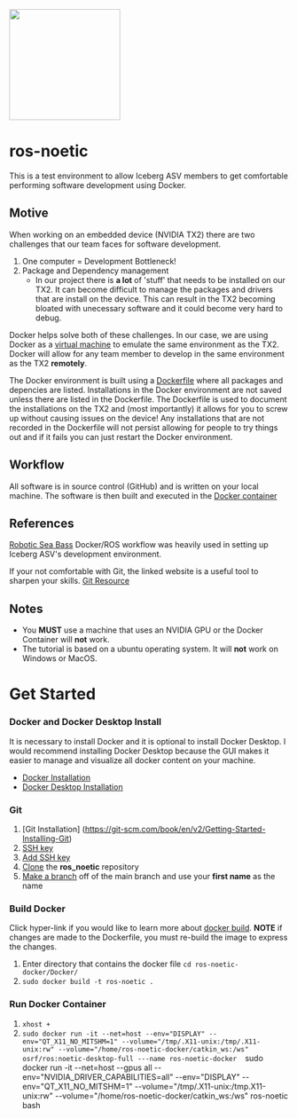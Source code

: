 <img src="https://user-images.githubusercontent.com/92492605/201941889-f4a18508-506d-4b2e-bd12-ac9e4553c2b9.png" width="200" height="200" />

# ros-noetic
This is a test environment to allow Iceberg ASV members to get comfortable performing software development using Docker.

<!--Motive--> 
## Motive
When working on an embedded device (NVIDIA TX2) there are two challenges that our team faces for software development.
1. One computer = Development Bottleneck! 
2. Package and Dependency management
    - In our project there is **a lot** of 'stuff' that needs to be installed on our TX2. It can become difficult to manage the packages and drivers that are install on the device. This can result in the TX2 becoming bloated with unecessary software and it could become very hard to debug.

Docker helps solve both of these challenges. In our case, we are using Docker as a [virtual machine](https://www.redhat.com/en/topics/virtualization/what-is-a-virtual-machine) to emulate the same environment as the TX2. Docker will allow for any team member to develop in the same environment as the TX2 **remotely**. 

The Docker environment is built using a [Dockerfile](https://docs.docker.com/engine/reference/builder/) where all packages and depencies are listed. Installations in the Docker environment are not saved unless there are listed in the Dockerfile. The Dockerfile is used to document the installations on the TX2 and (most importantly) it allows for you to screw up without causing issues on the device! Any installations that are not recorded in the Dockerfile will not persist allowing for people to try things out and if it fails you can just restart the Docker environment.

## Workflow
All software is in source control (GitHub) and is written on your local machine. The software is then built and executed in the [Docker container](https://www.docker.com/resources/what-container/)

## References
[Robotic Sea Bass](https://roboticseabass.com/2021/04/21/docker-and-ros/) Docker/ROS workflow was heavily used in setting up Iceberg ASV's development environment.

If your not comfortable with Git, the linked website is a useful tool to sharpen your skills. [Git Resource](https://www.atlassian.com/git/tutorials/learn-git-with-bitbucket-cloud)

## Notes
- You **MUST** use a machine that uses an NVIDIA GPU or the Docker Container will **not** work.
- The tutorial is based on a ubuntu operating system. It will **not** work on Windows or MacOS.

# Get Started
<!--Docker install --> 
### Docker and Docker Desktop Install
It is necessary to install Docker and it is optional to install Docker Desktop. I would recommend installing Docker Desktop because the GUI makes it easier to manage and visualize all docker content on your machine.
- [Docker Installation](https://docs.docker.com/engine/install/ubuntu/)
- [Docker Desktop Installation](https://docs.docker.com/desktop/install/ubuntu/)
<!-- install git clone repo/ make a branch-->
### Git
1. [Git Installation] (https://git-scm.com/book/en/v2/Getting-Started-Installing-Git)
2. [SSH key](https://docs.github.com/en/authentication/connecting-to-github-with-ssh/generating-a-new-ssh-key-and-adding-it-to-the-ssh-agent)
3. [Add SSH key](https://docs.github.com/en/authentication/connecting-to-github-with-ssh/adding-a-new-ssh-key-to-your-github-account)
4. [Clone](https://docs.github.com/en/repositories/creating-and-managing-repositories/cloning-a-repository) the **ros_noetic** repository
5. [Make a branch](https://www.atlassian.com/git/tutorials/using-branches/git-checkout) off of the main branch and use your **first name** as the name
<!-- Setup commands--> 
### Build Docker 
Click hyper-link if you would like to learn more about [docker build](https://docs.docker.com/engine/reference/commandline/build/). **NOTE** if changes are made to the Dockerfile, you must re-build the image to express the changes.
1. Enter directory that contains the docker file
    ```cd ros-noetic-docker/Docker/```
2. ```sudo docker build -t ros-noetic .```
### Run Docker Container
1. ```xhost +```
2. ```sudo docker run -it --net=host --env="DISPLAY" --env="QT_X11_NO_MITSHM=1" --volume="/tmp/.X11-unix:/tmp/.X11-unix:rw" --volume="/home/ros-noetic-docker/catkin_ws:/ws" osrf/ros:noetic-desktop-full ---name ros-noetic-docker```
``` ```
sudo docker run -it --net=host --gpus all --env="NVIDIA_DRIVER_CAPABILITIES=all" --env="DISPLAY" --env="QT_X11_NO_MITSHM=1" --volume="/tmp/.X11-unix:/tmp.X11-unix:rw" --volume="/home/ros-noetic-docker/catkin_ws:/ws" ros-noetic bash
<!-- Docker Run Command-->
<!-- Docker container exec -->
<!--Useful Docker Commands --> 
<!--Notes about Docker --> 
